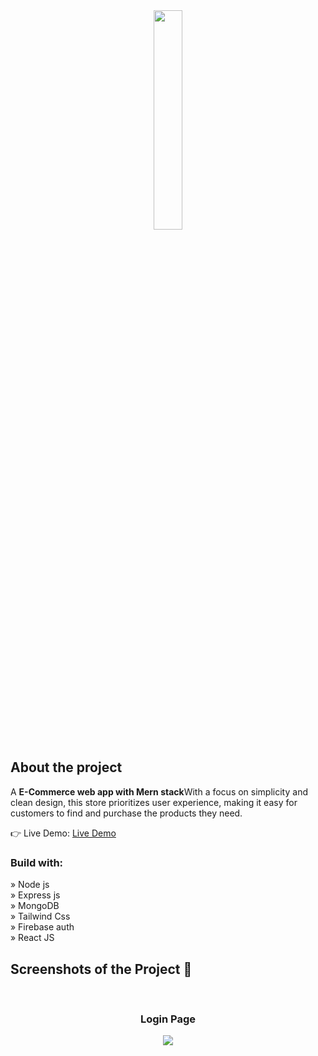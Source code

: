 <div align='center'><img style="width:30%" src='https://skybuybd.com/_next/static/media/logo.2d8160b9.svg'/></div>

<h2>About the project</h2>

<p>A <b>E-Commerce web app with Mern stack</b>With a focus on simplicity and clean design, this store prioritizes user experience, making it easy for customers to find and purchase the products they need.</p>



👉 Live Demo: <a href='#'>Live Demo</a>

<h3>Build with:</h3>

» Node js <br>
» Express js <br>
» MongoDB <br>
» Tailwind Css <br>
» Firebase auth <br>
» React JS

<h2>Screenshots of the Project 📸</h2>
<br>
<h3 align='center'>Login Page</h3>

<div align='center'>
<img src='https://firebasestorage.googleapis.com/v0/b/mern-e-commerce-405107.appspot.com/o/1700642216117Screenshot%202023-11-22%20143017.png?alt=media&token=a631c363-b8eb-4a1d-9071-a35d7f0f0d17'/>

</div>


